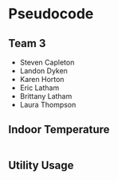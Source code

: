 # Pseudocode

## Team 3

- Steven Capleton
- Landon Dyken
- Karen Horton
- Eric Latham
- Brittany Latham
- Laura Thompson

## Indoor Temperature

```txt

```

## Utility Usage

```txt

```
